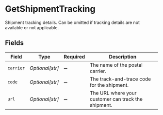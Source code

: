 # GetShipmentTracking

Shipment tracking details. Can be omitted if tracking details are not available or not applicable.


## Fields

| Field                                               | Type                                                | Required                                            | Description                                         |
| --------------------------------------------------- | --------------------------------------------------- | --------------------------------------------------- | --------------------------------------------------- |
| `carrier`                                           | *Optional[str]*                                     | :heavy_minus_sign:                                  | The name of the postal carrier.                     |
| `code`                                              | *Optional[str]*                                     | :heavy_minus_sign:                                  | The track-and-trace code for the shipment.          |
| `url`                                               | *Optional[str]*                                     | :heavy_minus_sign:                                  | The URL where your customer can track the shipment. |